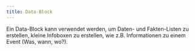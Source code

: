 ```yaml
---
title: Data-Block
---
```

Ein Data-Block kann verwendet werden, um Daten- und Fakten-Listen zu erstellen, kleine Infoboxen zu erstellen, wie z.B. Informationen zu einem Event (Was, wann, wo?).